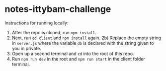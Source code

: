 # notes-ittybam-challenge

Instructions for running locally:

1) After the repo is cloned, run `npm install`. 
2) Next, run `cd client` and `npm install` again.
2b) Replace the empty string in `server.js` where the variable `db` is declared with the string given to you in private.
3) Open up a second terminal and `cd` into the root of this repo.
4) Run `npm run dev` in the root and `npm run start` in the client folder terminal.

